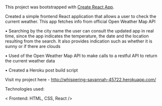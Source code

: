 This project was bootstrapped with [Create React App](https://github.com/facebook/create-react-app).

Created a simple frontend React application that allows a user to check the current weather. This app fetches info from official Open Weather Map API

•	Searching by the city name the user can consult the updated app in real time, since the app indicates the temperature, the date and the location resulting from the search. It also provides indication such as whether it is sunny or if there are clouds

•	Used of the Open Weather Map API to make calls to a restful API to return the current weather data

•	Created a Heroku post build script



Visit my project here - http://whispering-savannah-45722.herokuapp.com/


Technologies used:

< Frontend: HTML, CSS, React />
